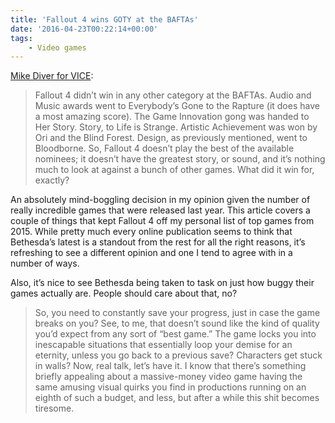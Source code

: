```yaml
---
title: 'Fallout 4 wins GOTY at the BAFTAs'
date: '2016-04-23T00:22:14+00:00'
tags:
    - Video games
---
```


[Mike Diver for VICE](https://www.vice.com/en_ca/article/exqepn/10-reasons-why-fallout-4-isnt-the-best-game-of-the-year-206):

> Fallout 4 didn’t win in any other category at the BAFTAs. Audio and Music awards went to Everybody’s Gone to the Rapture (it does have a most amazing score). The Game Innovation gong was handed to Her Story. Story, to Life is Strange. Artistic Achievement was won by Ori and the Blind Forest. Design, as previously mentioned, went to Bloodborne. So, Fallout 4 doesn’t play the best of the available nominees; it doesn’t have the greatest story, or sound, and it’s nothing much to look at against a bunch of other games. What did it win for, exactly?

An absolutely mind-boggling decision in my opinion given the number of really incredible games that were released last year. This article covers a couple of things that kept Fallout 4 off my personal list of top games from 2015. While pretty much every online publication seems to think that Bethesda’s latest is a standout from the rest for all the right reasons, it’s refreshing to see a different opinion and one I tend to agree with in a number of ways.

Also, it’s nice to see Bethesda being taken to task on just how buggy their games actually are. People should care about that, no?

> So, you need to constantly save your progress, just in case the game breaks on you? See, to me, that doesn’t sound like the kind of quality you’d expect from any sort of “best game.” The game locks you into inescapable situations that essentially loop your demise for an eternity, unless you go back to a previous save? Characters get stuck in walls? Now, real talk, let’s have it. I know that there’s something briefly appealing about a massive-money video game having the same amusing visual quirks you find in productions running on an eighth of such a budget, and less, but after a while this shit becomes tiresome.